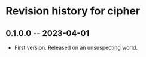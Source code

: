 # Revision history for cipher

## 0.1.0.0 -- 2023-04-01

* First version. Released on an unsuspecting world.
